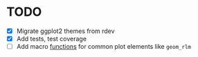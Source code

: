 # TODO

- [x] Migrate ggplot2 themes from rdev
- [x] Add tests, test coverage
- [ ] Add macro [functions](https://ggplot2-book.org/programming.html) for common plot elements like
      `geom_rlm`
